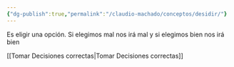 ```yaml
---
{"dg-publish":true,"permalink":"/claudio-machado/conceptos/desidir/"}
---
```


Es eligir una opción.
Si elegimos mal nos irá mal y si elegimos bien nos irá bien 

[[Tomar Decisiones correctas\|Tomar Decisiones correctas]]


